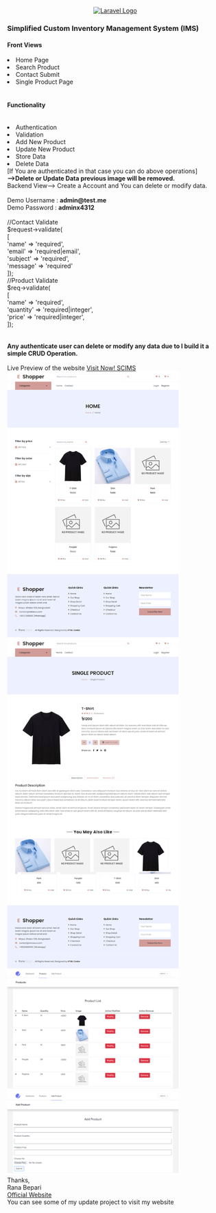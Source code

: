<p align="center"><a href="https://laravel.com" target="_blank"><img src="https://raw.githubusercontent.com/laravel/art/master/logo-lockup/5%20SVG/2%20CMYK/1%20Full%20Color/laravel-logolockup-cmyk-red.svg" width="400" alt="Laravel Logo"></a></p>

<h3> Simplified Custom Inventory Management System (IMS) </h3>
 
<h4>Front Views</h4>
<li>Home Page</li>
<li>Search Product</li>
<li>Contact Submit</li>
<li>Single Product Page</li>
<br>
<p> <h4>Functionality </h4><br>
<li>Authentication</li>
<li>Validation</li>
<li>Add New Product</li>
<li>Update New Product</li>
<li>Store Data</li>
<li>Delete Data</li>
[If You are authenticated in that case you can do above operations] <br>
<strong> -->Delete or Update Data previous image will be removed. </strong>
<br>
Backend View--> Create a Account and You can delete or modify data. <br>
<br>
Demo Username :  <strong> admin@test.me </strong> <br>
Demo Password :  <strong> adminx4312 </strong>
<br>
<br>
    //Contact Validate 
    <br>
    $request->validate( <br>
                [<br>
                    'name'  =>  'required', <br>
                    'email' => 'required|email',<br>
                    'subject' => 'required',<br>
                    'message' => 'required'<br>
                ]);<br>
                //Product Validate<br>
     $req->validate(<br>
            [<br>
                'name'  =>  'required',<br>
                'quantity' => 'required|integer',<br>
                'price' => 'required|integer',<br>
            ]);<br>
<br><br>
 <strong>Any authenticate user can delete or modify any data due to I build it a simple CRUD Operation.</strong> <br><br>
Live Preview of the website <a href="https://sample3.ranasvc.com">Visit Now! SCIMS</a> <br>

<img src="screenshots/screenshot_x1.png" width="400px">
<img src="screenshots/screenshot_x2.png" width="400px">
<img src="screenshots/screenshot_x3.png" width="400px">
<img src="screenshots/screenshot_x4.png" width="400px">

<br>
Thanks,<br>
Rana Bepari<br>
<a href="https://ranasvc.com">Official Website</a> <br> You can see some of my update project to visit my website
 </p>